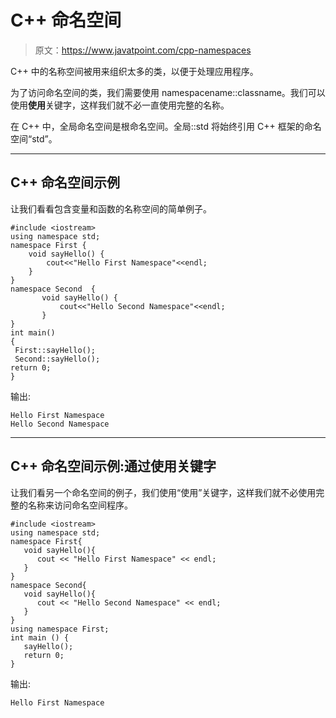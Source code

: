 # C++ 命名空间

> 原文：<https://www.javatpoint.com/cpp-namespaces>

C++ 中的名称空间被用来组织太多的类，以便于处理应用程序。

为了访问命名空间的类，我们需要使用 namespacename::classname。我们可以使用**使用**关键字，这样我们就不必一直使用完整的名称。

在 C++ 中，全局命名空间是根命名空间。全局::std 将始终引用 C++ 框架的命名空间“std”。

* * *

## C++ 命名空间示例

让我们看看包含变量和函数的名称空间的简单例子。

```
#include <iostream>
using namespace std;
namespace First {  
    void sayHello() { 
        cout<<"Hello First Namespace"<<endl;        
    }  
}  
namespace Second  {  
       void sayHello() { 
           cout<<"Hello Second Namespace"<<endl; 
       }  
} 
int main()
{
 First::sayHello();
 Second::sayHello();
return 0;
}

```

输出:

```
Hello First Namespace
Hello Second Namespace

```

* * *

## C++ 命名空间示例:通过使用关键字

让我们看另一个命名空间的例子，我们使用“使用”关键字，这样我们就不必使用完整的名称来访问命名空间程序。

```
#include <iostream>
using namespace std;
namespace First{
   void sayHello(){
      cout << "Hello First Namespace" << endl;
   }
}
namespace Second{
   void sayHello(){
      cout << "Hello Second Namespace" << endl;
   }
}
using namespace First;
int main () {
   sayHello();
   return 0;
}

```

输出:

```
Hello First Namespace	

```
